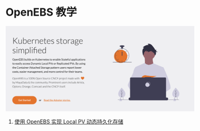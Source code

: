 # OpenEBS 教学

![Alt Image Text](images/0_0.png "Body image")

1. [使用 OpenEBS 实现 Local PV 动态持久化存储](1openebs_intro.md)